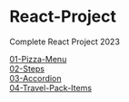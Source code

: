 ﻿# React-Project

Complete React Project 2023

<a href="https://react-pizza-menu.netlify.app/" target="_blank">01-Pizza-Menu</a> <br/>
<a href="https://react-steps.netlify.app/" target="_blank">02-Steps</a> <br/>
<a href="https://react-accordion3.netlify.app" target="_blank">03-Accordion</a> <br/>
<a href="https://react-travel-pack-items.netlify.app" target="_blank">04-Travel-Pack-Items</a> <br/>

